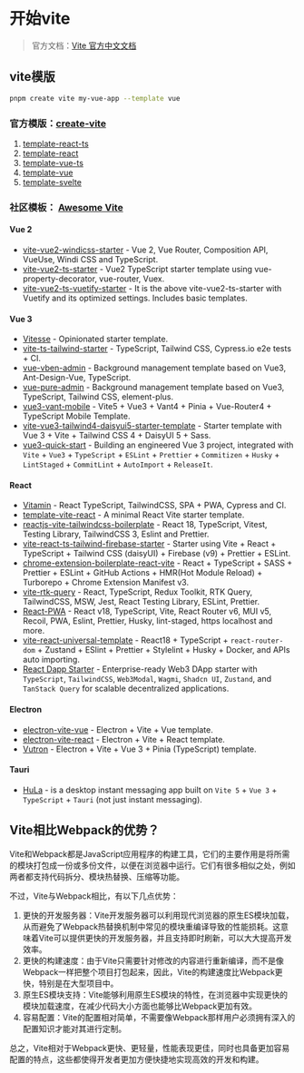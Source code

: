 # 开始vite

> 官方文档：[Vite 官方中文文档](https://cn.vite.dev/config/)


## vite模版

```bash
pnpm create vite my-vue-app --template vue
```

### 官方模版：[create-vite](https://github.com/vitejs/vite/tree/main/packages/create-vite)

1. [template-react-ts](https://github.com/vitejs/vite/tree/main/packages/create-vite/template-react-ts)
2. [template-react](https://github.com/vitejs/vite/tree/main/packages/create-vite/template-react)
3. [template-vue-ts](https://github.com/vitejs/vite/tree/main/packages/create-vite/template-vue-ts)
4. [template-vue](https://github.com/vitejs/vite/tree/main/packages/create-vite/template-vue)
5. [template-svelte](https://github.com/vitejs/vite/tree/main/packages/create-vite/template-svelte)

### 社区模板： [Awesome Vite](https://github.com/vitejs/awesome-vite#templates)

#### Vue 2

- [vite-vue2-windicss-starter](https://github.com/lstoeferle/vite-vue2-windicss-starter) - Vue 2, Vue Router, Composition API, VueUse, Windi CSS and TypeScript.
- [vite-vue2-ts-starter](https://github.com/logue/vite-vue2-ts-starter) - Vue2 TypeScript starter template using vue-property-decorator, vue-router, Vuex.
- [vite-vue2-ts-vuetify-starter](https://github.com/logue/vite-vue2-vuetify-ts-starter) - It is the above vite-vue2-ts-starter with Vuetify and its optimized settings. Includes basic templates.

#### Vue 3

- [Vitesse](https://github.com/antfu/vitesse) - Opinionated starter template.
- [vite-ts-tailwind-starter](https://github.com/Uninen/vite-ts-tailwind-starter) - TypeScript, Tailwind CSS, Cypress.io e2e tests + CI.
- [vue-vben-admin](https://github.com/anncwb/vue-vben-admin) - Background management template based on Vue3, Ant-Design-Vue, TypeScript.
- [vue-pure-admin](https://github.com/xiaoxian521/vue-pure-admin) - Background management template based on Vue3, TypeScript, Tailwind CSS, element-plus.
- [vue3-vant-mobile](https://github.com/easy-temps/vue3-vant-mobile) - Vite5 + Vue3 + Vant4 + Pinia + Vue-Router4 + TypeScript Mobile Template.
- [vite-vue3-tailwind4-daisyui5-starter-template](https://github.com/martinille/starter-template-vite-vue3-sass-tailwind4-daisyui5) - Starter template with Vue 3 + Vite + Tailwind CSS 4 + DaisyUI 5 + Sass.
- [vue3-quick-start](https://github.com/wforguo/vue3-quick-start) - Building an engineered Vue 3 project, integrated with `Vite` + `Vue3` + `TypeScript` + `ESLint` + `Prettier` + `Commitizen` + `Husky` + `LintStaged` + `CommitLint` + `AutoImport` + `ReleaseIt`.

#### React

- [Vitamin](https://github.com/wtchnm/Vitamin) - React TypeScript, TailwindCSS, SPA + PWA, Cypress and CI.
- [template-vite-react](https://github.com/lzm0x219/template-vite-react) - A minimal React Vite starter template.
- [reactjs-vite-tailwindcss-boilerplate](https://github.com/joaopaulomoraes/reactjs-vite-tailwindcss-boilerplate) - React 18, TypeScript, Vitest, Testing Library, TailwindCSS 3, Eslint and Prettier.
- [vite-react-ts-tailwind-firebase-starter](https://github.com/TeXmeijin/vite-react-ts-tailwind-firebase-starter) - Starter using Vite + React + TypeScript + Tailwind CSS (daisyUI) + Firebase (v9) + Prettier + ESLint.
- [chrome-extension-boilerplate-react-vite](https://github.com/Jonghakseo/chrome-extension-boilerplate-react-vite) - React + TypeScript + SASS + Prettier + ESLint + GitHub Actions + HMR(Hot Module Reload) + Turborepo + Chrome Extension Manifest v3.
- [vite-rtk-query](https://github.com/laststance/vite-rtk-query) - React, TypeScript, Redux Toolkit, RTK Query, TailwindCSS, MSW, Jest, React Testing Library, ESLint, Prettier.
- [React-PWA](https://github.com/suren-atoyan/react-pwa) - React v18, TypeScript, Vite, React Router v6, MUI v5, Recoil, PWA, Eslint, Prettier, Husky, lint-staged, https localhost and more.
- [vite-react-universal-template](https://github.com/laoer536/vite-react-TypeScript-router-dom6-zustand-Eslint-prettier-template) - React18 + TypeScript + `react-router-dom` + Zustand + ESlint + Prettier + Stylelint + Husky + Docker, and APIs auto importing.
- [React Dapp Starter](https://github.com/Manta-Network/react-dapp-starter) - Enterprise-ready Web3 DApp starter with `TypeScript`, `TailwindCSS`, `Web3Modal`, `Wagmi`, `Shadcn UI`, `Zustand`, and `TanStack Query` for scalable decentralized applications.

#### Electron

- [electron-vite-vue](https://github.com/electron-vite/electron-vite-vue) - Electron + Vite + Vue template.
- [electron-vite-react](https://github.com/electron-vite/electron-vite-react) - Electron + Vite + React template.
- [Vutron](https://github.com/jooy2/vutron) - Electron + Vite + Vue 3 + Pinia (TypeScript) template.

#### Tauri

- [HuLa](https://github.com/HuLaSpark/HuLa) - is a desktop instant messaging app built on `Vite 5` + `Vue 3` + `TypeScript` + `Tauri` (not just instant messaging).

## Vite相比Webpack的优势？

Vite和Webpack都是JavaScript应用程序的构建工具，它们的主要作用是将所需的模块打包成一份或多份文件，以便在浏览器中运行。它们有很多相似之处，例如两者都支持代码拆分、模块热替换、压缩等功能。

不过，Vite与Webpack相比，有以下几点优势：

1. 更快的开发服务器：Vite开发服务器可以利用现代浏览器的原生ES模块加载，从而避免了Webpack热替换机制中常见的模块重编译导致的性能损耗。这意味着Vite可以提供更快的开发服务器，并且支持即时刷新，可以大大提高开发效率。
2. 更快的构建速度：由于Vite只需要针对修改的内容进行重新编译，而不是像Webpack一样把整个项目打包起来，因此，Vite的构建速度比Webpack更快，特别是在大型项目中。
3. 原生ES模块支持：Vite能够利用原生ES模块的特性，在浏览器中实现更快的模块加载速度，在减少代码大小方面也能够比Webpack更加有效。
4. 容易配置：Vite的配置相对简单，不需要像Webpack那样用户必须拥有深入的配置知识才能对其进行定制。

总之，Vite相对于Webpack更快、更轻量，性能表现更佳，同时也具备更加容易配置的特点，这些都使得开发者更加方便快捷地实现高效的开发和构建。


